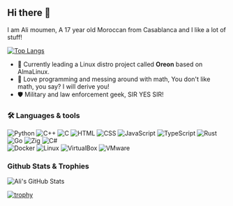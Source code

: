 ## Hi there 👋

I am Ali moumen,  A 17 year old Moroccan from Casablanca and I like a lot of stuff!

[![Top Langs](https://github-readme-stats.vercel.app/api/top-langs/?username=johndavedosn&layout=compact)](https://github.com/YourUsername)

-  🔭 Currently leading a Linux distro project called **Oreon** based on AlmaLinux.
-  🌱 Love programming and messing around with math,  You don't like math,  you say? I will derive you!
-  🛡️ Military and law enforcement geek,  SIR YES SIR!

### 🛠️ Languages & tools
![Python](https://img.shields.io/badge/Python-blue?logo=python&logoColor=white)
![C++](https://img.shields.io/badge/C++-gray?logo=cplusplus&logoColor=white)
![C](https://img.shields.io/badge/C-gray?logo=c&logoColor=white)
![HTML](https://img.shields.io/badge/HTML-red?logo=html5&logoColor=white)
![CSS](https://img.shields.io/badge/CSS-blue?logo=css&logoColor=white)
![JavaScript](https://img.shields.io/badge/JS-yellow?logo=javascript&logoColor=white)
![TypeScript](https://img.shields.io/badge/TS-blue?logo=typescript&logoColor=white)
![Rust](https://img.shields.io/badge/Rust-orange?logo=rust&logoColor=white)
![Go](https://img.shields.io/badge/Go-blue?logo=go&logoColor=white)
![Zig](https://img.shields.io/badge/Zig-yellow?logo=zig&logoColor=white) 
![C#](https://img.shields.io/badge/C%23-purple?logo=dotnet&logoColor=white)  <br>
![Docker](https://img.shields.io/badge/Docker-blue?logo=docker&logoColor=white) 
![Linux](https://img.shields.io/badge/Linux-green?logo=linux&logoColor=white) 
![VirtualBox](https://img.shields.io/badge/VirtualBox-orange?logo=virtualbox&logoColor=white) 
![VMware](https://img.shields.io/badge/VMware-black?logo=vmware&logoColor=white) 
### Github Stats & Trophies
![Ali's GitHub Stats](https://github-readme-stats.vercel.app/api?username=johndavedosn&show_icons=true&theme=radical) 

[![trophy](https://github-profile-trophy.vercel.app/?username=johndavedosn&theme=gruvbox)](https://github.com/ryo-ma/github-profile-trophy)
